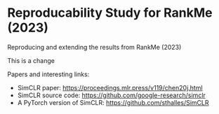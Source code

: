 # Reproducability Study for RankMe (2023)
Reproducing and extending the results from RankMe (2023)


This is a change

Papers and interesting links:

* SimCLR paper: https://proceedings.mlr.press/v119/chen20j.html
* SimCLR source code: https://github.com/google-research/simclr
* A PyTorch version of SimCLR: https://github.com/sthalles/SimCLR


